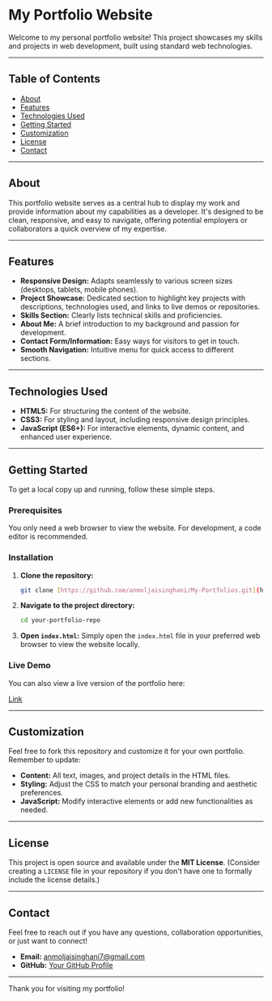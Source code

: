 # My Portfolio Website

Welcome to my personal portfolio website! This project showcases my skills and projects in web development, built using standard web technologies.

---

## Table of Contents

* [About](#about)
* [Features](#features)
* [Technologies Used](#technologies-used)
* [Getting Started](#getting-started)
* [Customization](#customization)
* [License](#license)
* [Contact](#contact)

---

## About

This portfolio website serves as a central hub to display my work and provide information about my capabilities as a developer. It's designed to be clean, responsive, and easy to navigate, offering potential employers or collaborators a quick overview of my expertise.

---

## Features

* **Responsive Design:** Adapts seamlessly to various screen sizes (desktops, tablets, mobile phones).
* **Project Showcase:** Dedicated section to highlight key projects with descriptions, technologies used, and links to live demos or repositories.
* **Skills Section:** Clearly lists technical skills and proficiencies.
* **About Me:** A brief introduction to my background and passion for development.
* **Contact Form/Information:** Easy ways for visitors to get in touch.
* **Smooth Navigation:** Intuitive menu for quick access to different sections.

---

## Technologies Used

* **HTML5:** For structuring the content of the website.
* **CSS3:** For styling and layout, including responsive design principles.
* **JavaScript (ES6+):** For interactive elements, dynamic content, and enhanced user experience.

---

## Getting Started

To get a local copy up and running, follow these simple steps.

### Prerequisites

You only need a web browser to view the website. For development, a code editor is recommended.

### Installation

1.  **Clone the repository:**
    ```bash
    git clone [https://github.com/anmoljaisinghani/My-Portfolios.git](https://github.com/anmoljaisinghani/My-Portfolios.git)
    ```
2.  **Navigate to the project directory:**
    ```bash
    cd your-portfolio-repo
    ```

3.  **Open `index.html`:**
    Simply open the `index.html` file in your preferred web browser to view the website locally.

### Live Demo

You can also view a live version of the portfolio here:

[Link ](https://anmol-pf.netlify.aop)

---

## Customization

Feel free to fork this repository and customize it for your own portfolio. Remember to update:

* **Content:** All text, images, and project details in the HTML files.
* **Styling:** Adjust the CSS to match your personal branding and aesthetic preferences.
* **JavaScript:** Modify interactive elements or add new functionalities as needed.

---

## License

This project is open source and available under the **MIT License**. (Consider creating a `LICENSE` file in your repository if you don't have one to formally include the license details.)

---

## Contact

Feel free to reach out if you have any questions, collaboration opportunities, or just want to connect!

* **Email:** anmoljaisinghani7@gmail.com
* **GitHub:** [Your GitHub Profile](https://github.com/anmoljaisinghani)

---

Thank you for visiting my portfolio!

